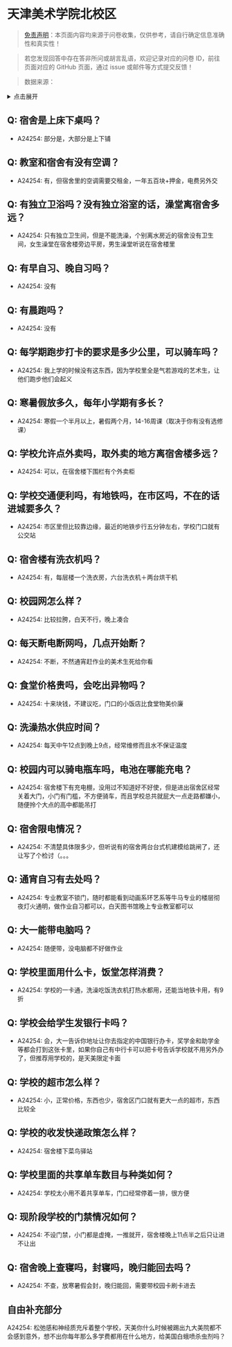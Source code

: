 # 天津美术学院北校区

> [免责声明](https://colleges.chat/#_3)：本页面内容均来源于问卷收集，仅供参考，请自行确定信息准确性和真实性！

> 若您发现回答中存在答非所问或胡言乱语，欢迎记录对应的问卷 ID，前往页面对应的 GitHub 页面，通过 issue 或邮件等方式提交反馈！

> 数据来源：

<details><summary>点击展开</summary>
<ul>
<li>A24254: 匿名 (2024 年 06 月)</li>
</ul>
</details>

## Q: 宿舍是上床下桌吗？

- A24254: 部分是，大部分是上下铺

## Q: 教室和宿舍有没有空调？

- A24254: 有，但宿舍里的空调需要交租金，一年五百块+押金，电费另外交

## Q: 有独立卫浴吗？没有独立浴室的话，澡堂离宿舍多远？

- A24254: 只有独立卫生间，但是不能洗澡，个别离水房近的宿舍没有卫生间，女生澡堂在宿舍楼旁边平房，男生澡堂听说在宿舍楼里

## Q: 有早自习、晚自习吗？

- A24254: 没有

## Q: 有晨跑吗？

- A24254: 没有

## Q: 每学期跑步打卡的要求是多少公里，可以骑车吗？

- A24254: 我上学的时候没有这东西，因为学校里全是气若游戏的艺术生，让他们跑步他们会起义

## Q: 寒暑假放多久，每年小学期有多长？

- A24254: 寒假一个半月以上，暑假两个月，14-16周课（取决于你有没有选修课）

## Q: 学校允许点外卖吗，取外卖的地方离宿舍楼多远？

- A24254: 可以，在宿舍楼下围栏有个外卖柜

## Q: 学校交通便利吗，有地铁吗，在市区吗，不在的话进城要多久？

- A24254: 市区里但比较靠边缘，最近的地铁步行五分钟左右，学校门口就有公交站

## Q: 宿舍楼有洗衣机吗？

- A24254: 有，每层楼一个洗衣房，六台洗衣机＋两台烘干机

## Q: 校园网怎么样？

- A24254: 比较拉胯，白天不行，晚上凑合

## Q: 每天断电断网吗，几点开始断？

- A24254: 不断，不然通宵赶作业的美术生死给你看

## Q: 食堂价格贵吗，会吃出异物吗？

- A24254: 十来块钱，不建议吃，门口的小饭店比食堂物美价廉

## Q: 洗澡热水供应时间？

- A24254: 每天中午12点到晚上9点，经常维修而且水不保证温度

## Q: 校园内可以骑电瓶车吗，电池在哪能充电？

- A24254: 宿舍楼下有充电棚，没用过不知道好不好使，但是进出宿舍区经常关着大门，小门有门槛，不方便骑车，而且学校总共就屁大一点走路都嫌小，随便拎个大点的高中都能吊打

## Q: 宿舍限电情况？

- A24254: 不清楚具体限多少，但听说有的宿舍两台台式机建模给跳闸了，还让写了个检讨（。。。

## Q: 通宵自习有去处吗？

- A24254: 专业教室不锁门，随时都能看到动画系环艺系等牛马专业的楼层彻夜灯火通明，做作业自习都可以，白天图书馆晚上专业教室都可以

## Q: 大一能带电脑吗？

- A24254: 随便带，没电脑都不好做作业

## Q: 学校里面用什么卡，饭堂怎样消费？

- A24254: 学校的一卡通，洗澡吃饭洗衣机打热水都用，还能当地铁卡用，有9折

## Q: 学校会给学生发银行卡吗？

- A24254: 会，大一告诉你地址让你去指定的中国银行办卡，奖学金和助学金等都会打到这张卡里，如果你自己有中行卡可以把卡号告诉学校就不用另外办了，但推荐用学校的，是天美限定卡面

## Q: 学校的超市怎么样？

- A24254: 小，正常价格，东西也少，宿舍区门口就有更大一点的超市，东西比较全

## Q: 学校的收发快递政策怎么样？

- A24254: 宿舍楼下菜鸟驿站

## Q: 学校里面的共享单车数目与种类如何？

- A24254: 学校太小用不着共享单车，门口经常停着一排，很方便

## Q: 现阶段学校的门禁情况如何？

- A24254: 不设门禁，小门都是虚掩，一推就开，宿舍楼晚上11点半之后只让进不让出

## Q: 宿舍晚上查寝吗，封寝吗，晚归能回去吗？

- A24254: 不查，放寒暑假会封，晚归能回，需要带校园卡刷卡进去

## 自由补充部分

A24254: 松弛感和神经质充斥着整个学校，天美你什么时候被踢出九大美院都不会感到意外，想不出你每年那么多学费都用在什么地方，给美国白蛾喷杀虫剂吗？